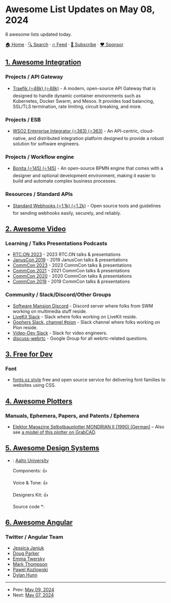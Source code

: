 # Awesome List Updates on May 08, 2024

6 awesome lists updated today.

[🏠 Home](/README.md) · [🔍 Search](https://www.trackawesomelist.com/search/) · [🔥 Feed](https://www.trackawesomelist.com/rss.xml) · [📮 Subscribe](https://trackawesomelist.us17.list-manage.com/subscribe?u=d2f0117aa829c83a63ec63c2f&id=36a103854c) · [❤️  Sponsor](https://github.com/sponsors/theowenyoung)



## [1. Awesome Integration](/content/stn1slv/awesome-integration/README.md)

### Projects / API Gateway

*   [Traefik (⭐48k) (⭐48k)](https://github.com/traefik/traefik) - A modern, open-source API Gateway that is designed to handle dynamic container environments such as Kubernetes, Docker Swarm, and Mesos. It provides load balancing, SSL/TLS termination, rate limiting, circuit breaking, and more.

### Projects / ESB

*   [WSO2 Enterprise Integrator (⭐363) (⭐363)](https://github.com/wso2/product-ei) - An API-centric, cloud-native, and distributed integration platform designed to provide a robust solution for software engineers.

### Projects / Workflow engine

*   [Bonita (⭐145) (⭐145)](https://github.com/bonitasoft/bonita-engine) - An open-source BPMN engine that comes with a designer and optional development environment, making it easier to build and automate complex business processes.

### Resources / Standard APIs

*   [Standard Webhooks (⭐1.1k) (⭐1.2k)](https://github.com/standard-webhooks/standard-webhooks) - Open source tools and guidelines for sending webhooks easily, securely, and reliably.

## [2. Awesome Video](/content/krzemienski/awesome-video/README.md)

### Learning / Talks Presentations Podcasts

*   [RTC.ON 2023](https://www.youtube.com/playlist?list=PLSk21zn8fFZBUTg4AbMyVBripi2ldmjpF) - 2023 RTC.ON talks & presentations
*   [JanusCon 2019](https://www.youtube.com/playlist?list=PLkSq48W3Pn8n_PBOIRAiqhcCIsrgydzU_) - 2019 JanusCon talks & presentations
*   [CommCon 2023](https://www.youtube.com/playlist?list=PLvNS4EBAxmJLjMY3NAVoPSmIXWiUjrnKv) - 2023 CommCon talks & presentations
*   [CommCon 2021](https://www.youtube.com/playlist?list=PLvNS4EBAxmJJbvGW-PfXdXOSy9AjHjCLV) - 2021 CommCon talks & presentations
*   [CommCon 2020](https://www.youtube.com/playlist?list=PLvNS4EBAxmJLCLMNqvfe6eTQIWVDAPcP4) - 2020 CommCon talks & presentations
*   [CommCon 2019](https://www.youtube.com/playlist?list=PLvNS4EBAxmJKz6E6PLCqBq0eB-KKB6HR0) - 2019 CommCon talks & presentations

### Community / Slack/Discord/Other Groups

*   [Software Mansion Discord](https://discord.gg/nEZ8Rusc52) - Discord server where folks from SWM working on multimedia stuff reside.
*   [LiveKit Slack](https://join.slack.com/t/livekit-users/shared_invite/zt-28a400kyd-I0mPVUrxcZ5TEayIvmq9mw) - Slack where folks working on LiveKit reside.
*   [Gophers Slack, channel #pion](https://join.slack.com/t/gophers/shared_invite/zt-2gyed6bva-gl2F32VpT1WZvCpj4e7FtA) - Slack channel where folks working on Pion reside.
*   [Video-Dev Slack](https://www.video-dev.org/) - Slack for video engineers.
*   [discuss-webrtc](https://groups.google.com/g/discuss-webrtc) - Google Group for all webrtc-related questions.

## [3. Free for Dev](/content/ripienaar/free-for-dev/README.md)

### Font

*   [fonts.xz.style](https://fonts.xz.style/) free and open source service for delivering font families to websites using CSS.

## [4. Awesome Plotters](/content/beardicus/awesome-plotters/README.md)

### Manuals, Ephemera, Papers, and Patents / Ephemera

*   [Elektor Magazine Selbstbauplotter MONDRIAN II (1990) (German)](https://archive.org/details/elektor_202310) – Also see [a model of this plotter on GrabCAD](https://grabcad.com/library/plotter-mondrian-1).

## [5. Awesome Design Systems](/content/alexpate/awesome-design-systems/README.md)

- : [Aalto University](https://brand.aalto.fi/)

  Components: 👍

  Voice & Tone: 👍

  Designers Kit: 👍

  Source code \*: 



## [6. Awesome Angular](/content/PatrickJS/awesome-angular/README.md)

### Twitter / Angular Team

*   [Jessica Janiuk](https://mastodon.social/@jessicajaniuk)
*   [Doug Parker](https://mastodon.social/@develwithoutacause@techhub.social)
*   [Emma Twersky](https://twitter.com/twerske)
*   [Mark Thompson](https://twitter.com/marktechson)
*   [Pawel Kozlowski](https://twitter.com/pkozlowski_os)
*   [Dylan Hunn](https://twitter.com/dylhunn)

---

- Prev: [May 09, 2024](/content/2024/05/09/README.md)
- Next: [May 07, 2024](/content/2024/05/07/README.md)
